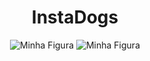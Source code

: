 <h1 align="center">InstaDogs</h1>

<div align="center">
    <img src="https://s4.aconvert.com/convert/p3r68-cdx67/acca7-ix9vb.svg" alt="Minha Figura"  > <img src="https://s4.aconvert.com/convert/p3r68-cdx67/a0ad4-0h08t.svg" alt="Minha Figura">
</div>
